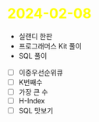 # <span style="color:yellow">2024-02-08</span>

- 실랜디 한판
- 프로그래머스 Kit 풀이
- SQL 풀이

- [ ] 이중우선순위큐
- [ ] K번째수
- [ ] 가장 큰 수
- [ ] H-Index
- [ ] SQL 맛보기
